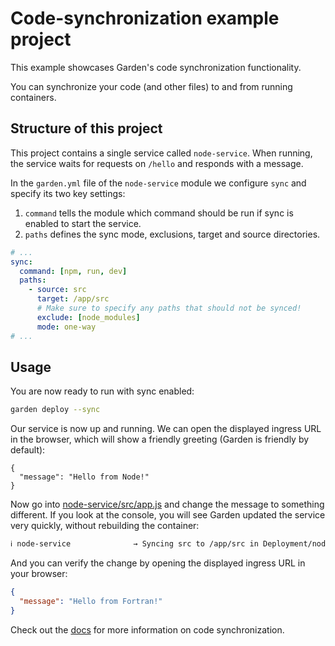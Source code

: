 # Code-synchronization example project

This example showcases Garden's code synchronization functionality.

You can synchronize your code (and other files) to and from running containers.

## Structure of this project

This project contains a single service called `node-service`. When running, the service waits for requests on `/hello` and responds with a message.

In the `garden.yml` file of the `node-service` module we configure `sync` and specify its two key settings:

1. `command` tells the module which command should be run if sync is enabled to start the service.
2. `paths` defines the sync mode, exclusions, target and source directories.

```yaml
# ...
sync:
  command: [npm, run, dev]
  paths:
    - source: src
      target: /app/src
      # Make sure to specify any paths that should not be synced!
      exclude: [node_modules]
      mode: one-way
# ...
```

## Usage

You are now ready to run with sync enabled:

```sh
garden deploy --sync
```

Our service is now up and running. We can open the displayed ingress URL in the browser, which will show a friendly greeting (Garden is friendly by default):

```plain
{
  "message": "Hello from Node!"
}
```

Now go into [node-service/src/app.js](node-service/src/app.js) and change the message to something different. If you look at the console, you will see Garden updated the service very quickly, without rebuilding the container:

```sh
ℹ node-service              → Syncing src to /app/src in Deployment/node-service
```

And you can verify the change by opening the displayed ingress URL in your browser:

```json
{
  "message": "Hello from Fortran!"
}
```

Check out the [docs](../../docs/config-guides/code-synchronization.md) for more information on code synchronization.
